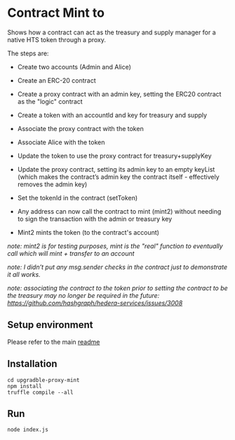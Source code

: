 # Contract Mint to

Shows how a contract can act as the treasury and supply manager for a native HTS token through a proxy.

The steps are:
- Create two accounts (Admin and Alice)
- Create an ERC-20 contract
- Create a proxy contract with an admin key, setting the ERC20 contract as the "logic" contract
- Create a token with an accountId and key for treasury and supply
- Associate the proxy contract with the token
- Associate Alice with the token
- Update the token to use the proxy contract for treasury+supplyKey
- Update the proxy contract, setting its admin key to an empty keyList (which makes the contract’s admin key the contract itself - effectively removes the admin key)
- Set the tokenId in the contract (setToken)
 
- Any address can now call the contract to mint (mint2) without needing to sign the transaction with the admin or treasury key
- Mint2 mints the token (to the contract's account)

_note: mint2 is for testing purposes, mint is the "real" function to eventually call which will mint + transfer to an account_

_note: I didn’t put any msg.sender checks in the contract just to demonstrate it all works._

_note: associating the contract to the token prior to setting the contract to be the treasury may no longer be required in the future: https://github.com/hashgraph/hedera-services/issues/3008_

## Setup environment

Please refer to the main [readme](../README.md)

## Installation

```shell
cd upgradble-proxy-mint
npm install
truffle compile --all
```

## Run

```shell
node index.js 
```
